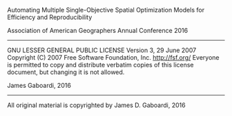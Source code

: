 Automating Multiple Single-Objective Spatial Optimization Models for Efficiency and Reproducibility

Association of American Geographers Annual Conference 2016


-----------------------------------------------------------------------------------------------------
 
   GNU LESSER GENERAL PUBLIC LICENSE
   Version 3, 29 June 2007
   Copyright (C) 2007 Free Software Foundation, Inc. <http://fsf.org/>
   Everyone is permitted to copy and distribute verbatim copies
   of this license document, but changing it is not allowed.

   James Gaboardi, 2016

-----------------------------------------------------------------------------------------------------

All original material is copyrighted by James D. Gaboardi, 2016